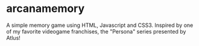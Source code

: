 # arcanamemory
A simple memory game using HTML, Javascript and CSS3. Inspired by one of my favorite videogame franchises, the "Persona" series presented by Atlus!
